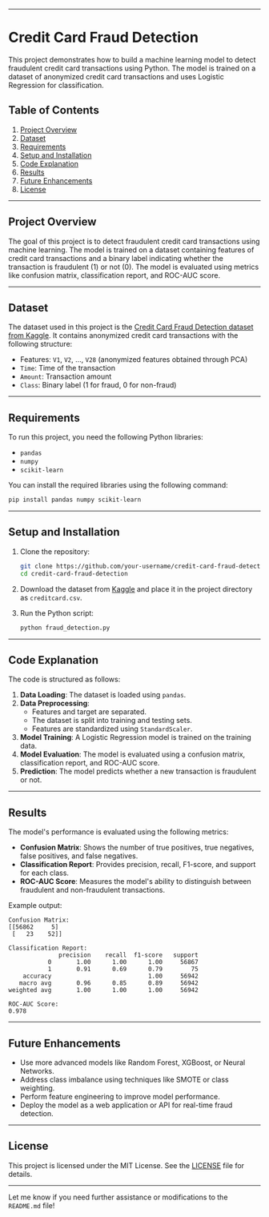 
---

# Credit Card Fraud Detection

This project demonstrates how to build a machine learning model to detect fraudulent credit card transactions using Python. The model is trained on a dataset of anonymized credit card transactions and uses Logistic Regression for classification.

## Table of Contents
1. [Project Overview](#project-overview)
2. [Dataset](#dataset)
3. [Requirements](#requirements)
4. [Setup and Installation](#setup-and-installation)
5. [Code Explanation](#code-explanation)
6. [Results](#results)
7. [Future Enhancements](#future-enhancements)
8. [License](#license)

---

## Project Overview
The goal of this project is to detect fraudulent credit card transactions using machine learning. The model is trained on a dataset containing features of credit card transactions and a binary label indicating whether the transaction is fraudulent (1) or not (0). The model is evaluated using metrics like confusion matrix, classification report, and ROC-AUC score.

---

## Dataset
The dataset used in this project is the [Credit Card Fraud Detection dataset from Kaggle](https://www.kaggle.com/mlg-ulb/creditcardfraud). It contains anonymized credit card transactions with the following structure:
- Features: `V1`, `V2`, ..., `V28` (anonymized features obtained through PCA)
- `Time`: Time of the transaction
- `Amount`: Transaction amount
- `Class`: Binary label (1 for fraud, 0 for non-fraud)

---

## Requirements
To run this project, you need the following Python libraries:
- `pandas`
- `numpy`
- `scikit-learn`

You can install the required libraries using the following command:
```bash
pip install pandas numpy scikit-learn
```

---

## Setup and Installation
1. Clone the repository:
   ```bash
   git clone https://github.com/your-username/credit-card-fraud-detection.git
   cd credit-card-fraud-detection
   ```

2. Download the dataset from [Kaggle](https://www.kaggle.com/mlg-ulb/creditcardfraud) and place it in the project directory as `creditcard.csv`.

3. Run the Python script:
   ```bash
   python fraud_detection.py
   ```

---

## Code Explanation
The code is structured as follows:
1. **Data Loading**: The dataset is loaded using `pandas`.
2. **Data Preprocessing**:
   - Features and target are separated.
   - The dataset is split into training and testing sets.
   - Features are standardized using `StandardScaler`.
3. **Model Training**: A Logistic Regression model is trained on the training data.
4. **Model Evaluation**: The model is evaluated using a confusion matrix, classification report, and ROC-AUC score.
5. **Prediction**: The model predicts whether a new transaction is fraudulent or not.

---

## Results
The model's performance is evaluated using the following metrics:
- **Confusion Matrix**: Shows the number of true positives, true negatives, false positives, and false negatives.
- **Classification Report**: Provides precision, recall, F1-score, and support for each class.
- **ROC-AUC Score**: Measures the model's ability to distinguish between fraudulent and non-fraudulent transactions.

Example output:
```
Confusion Matrix:
[[56862     5]
 [   23    52]]

Classification Report:
              precision    recall  f1-score   support
           0       1.00      1.00      1.00     56867
           1       0.91      0.69      0.79        75
    accuracy                           1.00     56942
   macro avg       0.96      0.85      0.89     56942
weighted avg       1.00      1.00      1.00     56942

ROC-AUC Score:
0.978
```

---

## Future Enhancements
- Use more advanced models like Random Forest, XGBoost, or Neural Networks.
- Address class imbalance using techniques like SMOTE or class weighting.
- Perform feature engineering to improve model performance.
- Deploy the model as a web application or API for real-time fraud detection.

---

## License
This project is licensed under the MIT License. See the [LICENSE](LICENSE) file for details.

---

Let me know if you need further assistance or modifications to the `README.md` file!
